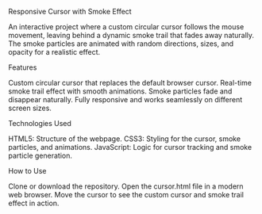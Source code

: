 Responsive Cursor with Smoke Effect

An interactive project where a custom circular cursor follows the mouse movement, leaving behind a dynamic smoke trail that fades away naturally. The smoke particles are animated with random directions, sizes, and opacity for a realistic effect.


Features

Custom circular cursor that replaces the default browser cursor.
Real-time smoke trail effect with smooth animations.
Smoke particles fade and disappear naturally.
Fully responsive and works seamlessly on different screen sizes.


Technologies Used

HTML5: Structure of the webpage.
CSS3: Styling for the cursor, smoke particles, and animations.
JavaScript: Logic for cursor tracking and smoke particle generation.


How to Use

Clone or download the repository.
Open the cursor.html file in a modern web browser.
Move the cursor to see the custom cursor and smoke trail effect in action.
